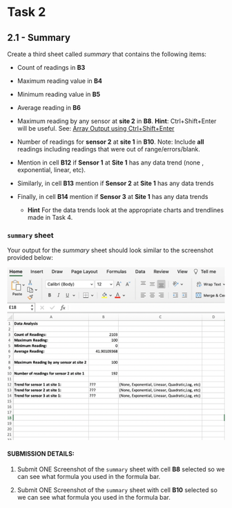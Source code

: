 # Task 2 

## **2.1 - Summary**

Create a third sheet called _summary_ that contains the following items: 

- Count of readings in **B3** 

- Maximum reading value in **B4**

- Minimum reading value in **B5**

- Average reading in **B6** 

- Maximum reading by any sensor at **site 2** in **B8**. **Hint**: Ctrl+Shift+Enter will be useful. See: [Array Output using Ctrl+Shift+Enter](http://superuser.com/questions/674566/when-to-use-ctrlshiftenter-and-when-to-use-enter-in-excel)

- Number of readings for **sensor 2** at **site 1** in **B10**. Note: Include **all** readings including readings that were out of range/errors/blank.

- Mention in cell **B12** if **Sensor 1** at **Site 1** has any data trend (none , exponential, linear, etc).
 
- Similarly, in cell **B13** mention if **Sensor 2** at **Site 1** has any data trends

- Finally, in cell **B14** mention if **Sensor 3** at **Site 1** has any data trends

    - **Hint** For the data trends look at the appropriate charts and trendlines made in Task 4. 


### `summary` sheet

Your output for the _summary_ sheet should look similar to the screenshot provided below:


![lab1_summary.png](images/lab1_summary.png)

#### **SUBMISSION DETAILS:**

1. Submit ONE Screenshot of the `summary` sheet with cell **B8** selected so we can see what formula you used in the formula bar. 

1. Submit ONE Screenshot of the `summary` sheet with cell **B10** selected so we can see what formula you used in the formula bar. 

